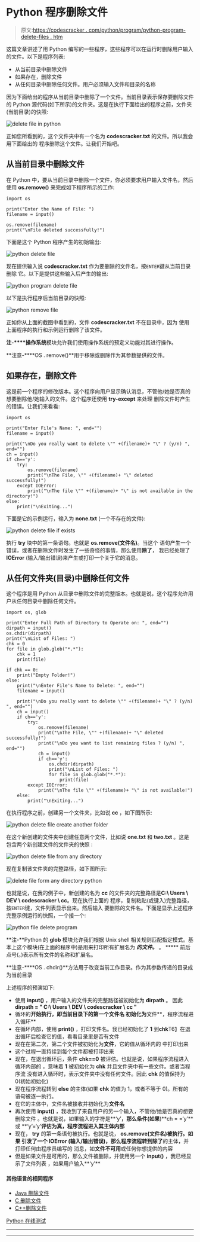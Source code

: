 # Python 程序删除文件

> 原文:[https://codescracker . com/python/program/python-program-delete-files . htm](https://codescracker.com/python/program/python-program-delete-files.htm)

这篇文章讲述了用 Python 编写的一些程序，这些程序可以在运行时删除用户输入的文件。以下是程序列表:

*   从当前目录中删除文件
*   如果存在，删除文件
*   从任何目录中删除任何文件。用户必须输入文件和目录的名称

因为下面给出的程序从当前目录中删除了一个文件。当前目录表示保存要删除文件的 Python 源代码(如下所示)的文件夹。这是在执行下面给出的程序之前，文件夹(当前目录)的快照:

![delete file in python](../Images/f41dd790d03ec7aa84553f1b854ed468.png)

正如您所看到的，这个文件夹中有一个名为 **codescracker.txt** 的文件。所以我会用下面给出的 程序删除这个文件。让我们开始吧。

## 从当前目录中删除文件

在 Python 中，要从当前目录中删除一个文件，你必须要求用户输入文件名，然后使用 **os.remove()** 来完成如下程序所示的工作:

```
import os

print("Enter the Name of File: ")
filename = input()

os.remove(filename)
print("\nFile deleted successfully!")
```

下面是这个 Python 程序产生的初始输出:

![python delete file](../Images/10c3f2e3a9392aa61fbfa9c68d59cbe2.png)

现在提供输入说 **codescracker.txt** 作为要删除的文件名，按`ENTER`键从当前目录删除 它。以下是提供这些输入后产生的输出:

![python program delete file](../Images/47b5989cdd0030b9c0ff4ec8a85e963d.png)

以下是执行程序后当前目录的快照:

![python remove file](../Images/d0bae4fc17d83eddf5c5ff03ba448da5.png)

正如你从上面的截图中看到的，文件 **codescracker.txt** 不在目录中，因为 使用上面程序的执行和示例运行删除了该文件。

**注-****操作系统**模块允许我们使用操作系统的预定义功能对其进行操作。

**注意-****OS . remove()**用于移除或删除作为其参数提供的文件。

## 如果存在，删除文件

这是前一个程序的修改版本。这个程序向用户显示确认消息，不管他/她是否真的想要删除他/她输入的文件。这个程序还使用 **try-except** 来处理 删除文件时产生的错误。让我们来看看:

```
import os

print("Enter File's Name: ", end="")
filename = input()

print("\nDo you really want to delete \"" +(filename)+ "\" ? (y/n) ", end="")
ch = input()
if ch=='y':
    try:
        os.remove(filename)
        print("\nThe File, \"" +(filename)+ "\" deleted successfully!")
    except IOError:
        print("\nThe file \"" +(filename)+ "\" is not available in the directory!")
else:
    print("\nExiting...")
```

下面是它的示例运行，输入为 **none.txt** (一个不存在的文件):

![python delete file if exists](../Images/e321fa16d4abaf5e9f9b96163655c6d1.png)

执行 **try** 块中的第一条语句。也就是 **os.remove(文件名)**。当这个 语句产生一个错误，或者在删除文件时发生了一些奇怪的事情，那么使用**除了**， 我已经处理了 **IOError** (输入/输出错误)来产生或打印一个关于它的消息。

## 从任何文件夹(目录)中删除任何文件

这个程序是用 Python 从目录中删除文件的完整版本。也就是说，这个程序允许用户从任何目录中删除任何文件。

```
import os, glob

print("Enter Full Path of Directory to Operate on: ", end="")
dirpath = input()
os.chdir(dirpath)
print("\nList of Files: ")
chk = 0
for file in glob.glob("*.*"):
    chk = 1
    print(file)

if chk == 0:
    print("Empty Folder!")
else:
    print("\nEnter File's Name to Delete: ", end="")
    filename = input()

    print("\nDo you really want to delete \"" +(filename)+ "\" ? (y/n) ", end="")
    ch = input()
    if ch=='y':
        try:
            os.remove(filename)
            print("\nThe File, \"" +(filename)+ "\" deleted successfully!")
            print("\nDo you want to list remaining files ? (y/n) ", end="")
            ch = input()
            if ch=='y':
                os.chdir(dirpath)
                print("\nList of Files: ")
                for file in glob.glob("*.*"):
                    print(file)
        except IOError:
            print("\nThe file \"" +(filename)+ "\" is not available!")
    else:
        print("\nExiting...")
```

在执行程序之前，创建另一个文件夹，比如说 **cc** ，如下图所示:

![python delete file create another folder](../Images/3ff9be6e7c0048041bae6705bf195128.png)

在这个新创建的文件夹中创建任意两个文件，比如说 **one.txt** 和 **two.txt** 。这是包含两个新创建文件的文件夹的快照 :

![python delete file from any directory](../Images/0b34fc377875e1904833cc1d68cfbfc5.png)

现在复制该文件夹的完整路径，如下图所示:

![delete file form any directory python](../Images/38fb6979b75e372edb58c8d67e1f6a72.png)

也就是说，在我的例子中，新创建的名为 **cc** 的文件夹的完整路径是**C:\ Users \ DEV \ codescracker \ cc**。现在执行上面的 程序，复制粘贴(或键入)完整路径，按`ENTER`键，文件列表显示出来。然后输入 要删除的文件名。下面是显示上述程序完整示例运行的快照，一个接一个:

![python file delete program](../Images/3ec324c65341d37ed879836eaa190e92.png)

**注-**Python 的 **glob** 模块允许我们根据 Unix shell 相关规则匹配指定模式。基本上这个模块(在上面的程序中)是用来打印所有扩展名为 ***的文件。*** 。 ***** 前后点号(。)表示所有文件的名称和扩展名。

**注意-****OS . chdir()**方法用于改变当前工作目录。作为其参数传递的目录成为当前目录

上述程序的预演如下:

*   使用 **input()** ，用户输入的文件夹的完整路径被初始化为 **dirpath** 。 因此**dirpath = " C:\ Users \ DEV \ codescracker \ cc "**
*   循环的**开始执行，即当前目录下的第一个文件名 初始化为**文件**，程序流程进入循环**
*   在循环内部，使用 **print()** ，打印文件名。我已经初始化了 **1** 到**chk**T6】在退出循环后检查它的值，看看目录里是否有文件
*   现在在第二次，第二个文件被初始化为**文件**，它的值从循环内的 中打印出来
*   这个过程一直持续到每个文件都被打印出来
*   现在，在退出循环后，条件 **chk==0** 被评估。也就是说，如果程序流程进入循环内部的 ，意味着 **1** 被初始化为 **chk** 并且文件夹中有一些文件。或者当程序流 没有进入循环时，表示文件夹中没有任何文件。因此 **chk** 的值保持为 0(初始初始化)
*   现在程序流程转到 **else** 的主体(如果 **chk** 的值为 1，或者不等于 0)。所有的 语句被逐一执行。
*   在它的主体中，文件名被接收并初始化为**文件名**
*   再次使用 **input()** ，我收到了来自用户的另一个输入，不管他/她是否真的想要删除文件 。也就是说，如果输入的字符是**‘y’**，那么条件(如果**)**ch = =‘y’**或 **‘y’=‘y’**评估为真，程序流程进入其主体内部**
*   现在， **try** 的第一条语句被执行。也就是说， **os.remove(文件名)**被执行。如果 引发了一个 **IOError** (输入/输出错误)，那么程序流程转到**除了**的主体，并打印任何由程序员编写的 消息，如**文件不可用**或任何你想提供的内容
*   但是如果文件是可用的，那么文件被删除，并使用另一个 **input()** ，我已经显示了文件列表 ，如果用户输入**‘y’**

#### 其他语言的相同程序

*   [Java 删除文件](/java/program/java-program-delete-file.htm)
*   [C 删除文件](/c/program/c-program-delete-file.htm)
*   [C++删除文件](/cpp/program/cpp-program-delete-file.htm)

[Python 在线测试](/exam/showtest.php?subid=10)

* * *

* * *